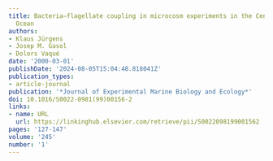 ```yaml
---
title: Bacteria–flagellate coupling in microcosm experiments in the Central Atlantic
  Ocean
authors:
- Klaus Jürgens
- Josep M. Gasol
- Dolors Vaqué
date: '2000-03-01'
publishDate: '2024-08-05T15:04:48.818041Z'
publication_types:
- article-journal
publication: '*Journal of Experimental Marine Biology and Ecology*'
doi: 10.1016/S0022-0981(99)00156-2
links:
- name: URL
  url: https://linkinghub.elsevier.com/retrieve/pii/S0022098199001562
pages: '127-147'
volume: '245'
number: '1'
---
```


